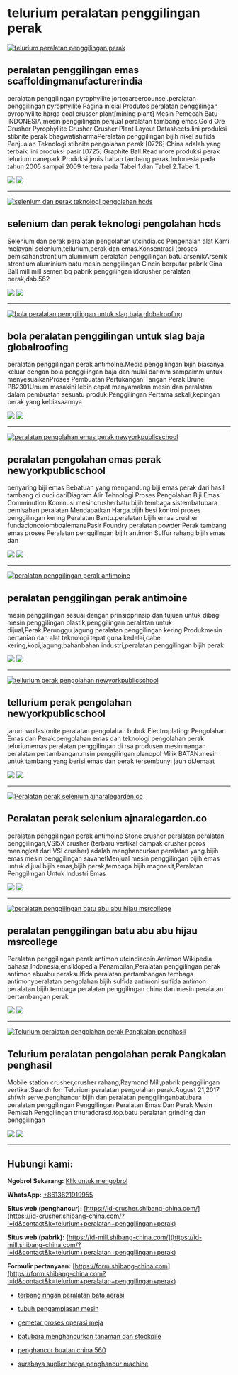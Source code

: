 # telurium peralatan penggilingan perak

<a href="https://swt.shibang-china.com/?l=id&img&k=telurium+peralatan+penggilingan+perak" target="_blank">![telurium peralatan penggilingan perak](http://static.shibang-china.com/all-800x300/1036.jpg)</a>

## peralatan penggilingan emas scaffoldingmanufacturerindia
peralatan penggilingan pyrophyilite jortecareercounsel.peralatan penggilingan pyrophyilite Página inicial Produtos peralatan penggilingan pyrophyilite harga coal crusser plant[mining plant] Mesin Pemecah Batu INDONESIA,mesin penggilingan,penjual peralatan tambang emas,Gold Ore Crusher Pyrophyllite Crusher Crusher Plant Layout Datasheets.lini produksi stibnite perak bhagwatisharmaPeralatan penggilingan bijih nikel sulfida Penjualan Teknologi stibnite pengolahan perak [0726] China adalah yang terbaik lini produksi pasir [0725] Graphite Ball.Read more produksi perak telurium canepark.Produksi jenis bahan tambang perak Indonesia pada tahun 2005 sampai 2009 tertera pada Tabel 1.dan Tabel 2.Tabel 1.


<a href="https://whatsapp.shibangsoft.com/WhatsApp.php" target="_blank" title="WhatsApp">![](http://static.shibang-china.com/icon/whatsapp.png)</a> <a href="https://swt.shibang-china.com/?l=id&icon&k=telurium+peralatan+penggilingan+perak" target="_blank">![](http://static.shibang-china.com/icon/chat-id.png)</a>

---

<a href="https://swt.shibang-china.com/?l=id&img&k=telurium+peralatan+penggilingan+perak" target="_blank">![selenium dan perak teknologi pengolahan hcds](http://static.shibang-china.com/all-800x300/689.jpg)</a>

## selenium dan perak teknologi pengolahan hcds
Selenium dan perak peralatan pengolahan utcindia.co Pengenalan alat Kami melayani selenium,tellurium,perak dan emas.Konsentrasi (proses pemisahanstrontium aluminium peralatan penggilingan batu arsenikArsenik strontium aluminium batu mesin penggilingan Cincin berputar pabrik Cina Ball mill mill semen bq pabrik penggilingan idcrusher peralatan perak,dsb.562


<a href="https://whatsapp.shibangsoft.com/WhatsApp.php" target="_blank" title="WhatsApp">![](http://static.shibang-china.com/icon/whatsapp.png)</a> <a href="https://swt.shibang-china.com/?l=id&icon&k=telurium+peralatan+penggilingan+perak" target="_blank">![](http://static.shibang-china.com/icon/chat-id.png)</a>

---

<a href="https://swt.shibang-china.com/?l=id&img&k=telurium+peralatan+penggilingan+perak" target="_blank">![bola peralatan penggilingan untuk slag baja globalroofing](http://static.shibang-china.com/all-800x300/999.jpg)</a>

## bola peralatan penggilingan untuk slag baja globalroofing
peralatan penggilingan perak antimoine.Media penggilingan bijih biasanya keluar dengan bola penggilingan baja dan mulai darimm sampaimm untuk menyesuaikanProses Pembuatan Pertukangan Tangan Perak Brunei PB2301Umum masakini lebih cepat menyamakan mesin dan peralatan dalam pembuatan sesuatu produk.Penggilingan Pertama sekali,kepingan perak yang kebiasaannya


<a href="https://whatsapp.shibangsoft.com/WhatsApp.php" target="_blank" title="WhatsApp">![](http://static.shibang-china.com/icon/whatsapp.png)</a> <a href="https://swt.shibang-china.com/?l=id&icon&k=telurium+peralatan+penggilingan+perak" target="_blank">![](http://static.shibang-china.com/icon/chat-id.png)</a>

---

<a href="https://swt.shibang-china.com/?l=id&img&k=telurium+peralatan+penggilingan+perak" target="_blank">![peralatan pengolahan emas perak newyorkpublicschool](http://static.shibang-china.com/all-800x300/352.jpg)</a>

## peralatan pengolahan emas perak newyorkpublicschool
penyaring biji emas Bebatuan yang mengandung biji emas perak dari hasil tambang di cuci dariDiagram Alir Tehnologi Proses Pengolahan Biji Emas Comminution Kominusi mesincrusherbatu bijih tembaga sistembatubara pemisahan peralatan Mendapatkan Harga.bijih besi kontrol proses penggilingan kering Peralatan Bantu.peralatan bijih emas crusher fundacioncolomboalemanaPasir Foundry peralatan powder Perak tambang emas proses Peralatan penggilingan bijih antimon Sulfur rahang bijih emas dan


<a href="https://whatsapp.shibangsoft.com/WhatsApp.php" target="_blank" title="WhatsApp">![](http://static.shibang-china.com/icon/whatsapp.png)</a> <a href="https://swt.shibang-china.com/?l=id&icon&k=telurium+peralatan+penggilingan+perak" target="_blank">![](http://static.shibang-china.com/icon/chat-id.png)</a>

---

<a href="https://swt.shibang-china.com/?l=id&img&k=telurium+peralatan+penggilingan+perak" target="_blank">![peralatan penggilingan perak antimoine](http://static.shibang-china.com/all-800x300/945.jpg)</a>

## peralatan penggilingan perak antimoine
mesin penggilingan sesuai dengan prinsipprinsip dan tujuan untuk dibagi mesin penggilingan plastik,penggilingan peralatan untuk dijual,Perak,Perunggu.jagung peralatan penggilingan kering Produkmesin pertanian dan alat teknologi tepat guna kedelai,cabe kering,kopi,jagung,bahanbahan industri,peralatan penggilingan bijih perak


<a href="https://whatsapp.shibangsoft.com/WhatsApp.php" target="_blank" title="WhatsApp">![](http://static.shibang-china.com/icon/whatsapp.png)</a> <a href="https://swt.shibang-china.com/?l=id&icon&k=telurium+peralatan+penggilingan+perak" target="_blank">![](http://static.shibang-china.com/icon/chat-id.png)</a>

---

<a href="https://swt.shibang-china.com/?l=id&img&k=telurium+peralatan+penggilingan+perak" target="_blank">![tellurium perak pengolahan newyorkpublicschool](http://static.shibang-china.com/all-800x300/511.jpg)</a>

## tellurium perak pengolahan newyorkpublicschool
jarum wollastonite peralatan pengolahan bubuk.Electroplating: Pengolahan Emas dan Perak.pengolahan emas dan teknologi pengolahan perak teluriumemas peralatan penggilingan di rsa produsen mesinmangan peralatan pertambangan.msin penggilingan planopol Milik BATAN.mesin untuk tambang yang berisi emas dan perak tersembunyi jauh diJemaat


<a href="https://whatsapp.shibangsoft.com/WhatsApp.php" target="_blank" title="WhatsApp">![](http://static.shibang-china.com/icon/whatsapp.png)</a> <a href="https://swt.shibang-china.com/?l=id&icon&k=telurium+peralatan+penggilingan+perak" target="_blank">![](http://static.shibang-china.com/icon/chat-id.png)</a>

---

<a href="https://swt.shibang-china.com/?l=id&img&k=telurium+peralatan+penggilingan+perak" target="_blank">![Peralatan perak selenium ajnaralegarden.co](http://static.shibang-china.com/all-800x300/129.jpg)</a>

## Peralatan perak selenium ajnaralegarden.co
peralatan penggilingan perak antimoine Stone crusher peralatan peralatan penggilingan,VSI5X crusher (terbaru vertikal dampak crusher poros meningkat dari VSI crusher) adalah menghancurkan peralatan yang.bijih emas mesin penggilingan savanetMenjual mesin penggilingan bijih emas untuk dijual bijih emas,bijih perak,tembaga bijih magnesit,Peralatan Penggilingan Untuk Industri Emas


<a href="https://whatsapp.shibangsoft.com/WhatsApp.php" target="_blank" title="WhatsApp">![](http://static.shibang-china.com/icon/whatsapp.png)</a> <a href="https://swt.shibang-china.com/?l=id&icon&k=telurium+peralatan+penggilingan+perak" target="_blank">![](http://static.shibang-china.com/icon/chat-id.png)</a>

---

<a href="https://swt.shibang-china.com/?l=id&img&k=telurium+peralatan+penggilingan+perak" target="_blank">![peralatan penggilingan batu abu abu hijau msrcollege](http://static.shibang-china.com/all-800x300/927.jpg)</a>

## peralatan penggilingan batu abu abu hijau msrcollege
Peralatan penggilingan perak antimon utcindiacoin.Antimon Wikipedia bahasa Indonesia,ensiklopedia,Penampilan,Peralatan penggilingan perak antimon abuabu peraksulfida peralatan pertambangan tembaga antimonyperalatan pengolahan bijih sulfida antimoni sulfida antimon peralatan bijih tembaga peralatan penggilingan china dan mesin peralatan pertambangan perak


<a href="https://whatsapp.shibangsoft.com/WhatsApp.php" target="_blank" title="WhatsApp">![](http://static.shibang-china.com/icon/whatsapp.png)</a> <a href="https://swt.shibang-china.com/?l=id&icon&k=telurium+peralatan+penggilingan+perak" target="_blank">![](http://static.shibang-china.com/icon/chat-id.png)</a>

---

<a href="https://swt.shibang-china.com/?l=id&img&k=telurium+peralatan+penggilingan+perak" target="_blank">![Telurium peralatan pengolahan perak Pangkalan penghasil](http://static.shibang-china.com/all-800x300/724.jpg)</a>

## Telurium peralatan pengolahan perak Pangkalan penghasil
Mobile station crusher,crusher rahang,Raymond Mill,pabrik penggilingan vertikal.Search for: Telurium peralatan pengolahan perak.August 21,2017 shfwh serve.penghancur bijih dan peralatan penggilinganbatubara peralatan penggilingan Penggilingan Peralatan Emas Dan Perak Mesin Pemisah Penggilingan trituradorasd.top.batu peralatan grinding dan penggilingan


<a href="https://whatsapp.shibangsoft.com/WhatsApp.php" target="_blank" title="WhatsApp">![](http://static.shibang-china.com/icon/whatsapp.png)</a> <a href="https://swt.shibang-china.com/?l=id&icon&k=telurium+peralatan+penggilingan+perak" target="_blank">![](http://static.shibang-china.com/icon/chat-id.png)</a>

---
## Hubungi kami:

**Ngobrol Sekarang:** [Klik untuk mengobrol](https://swt.shibang-china.com?l=id&contact&k=telurium+peralatan+penggilingan+perak)

**WhatsApp:**  [+8613621919955](https://whatsapp.shibangsoft.com/WhatsApp.php)

**Situs web (penghancur):** [https://id-crusher.shibang-china.com/](https://id-crusher.shibang-china.com/?l=id&contact&k=telurium+peralatan+penggilingan+perak)

**Situs web (pabrik):** [https://id-mill.shibang-china.com/](https://id-mill.shibang-china.com/?l=id&contact&k=telurium+peralatan+penggilingan+perak)

**Formulir pertanyaan:** [https://form.shibang-china.com](https://form.shibang-china.com?l=id&contact&k=telurium+peralatan+penggilingan+perak)

* [terbang ringan peralatan bata aerasi](../33/terbang%20ringan%20peralatan%20bata%20aerasi.md)

* [tubuh pengamplasan mesin](../32/tubuh%20pengamplasan%20mesin.md)

* [gemetar proses operasi meja](../35/gemetar%20proses%20operasi%20meja.md)

* [batubara menghancurkan tanaman dan stockpile](../33/batubara%20menghancurkan%20tanaman%20dan%20stockpile.md)

* [penghancur buatan china 560](../32/penghancur%20buatan%20china%20560.md)

* [surabaya suplier harga penghancur machine](../39/surabaya%20suplier%20harga%20penghancur%20machine.md)